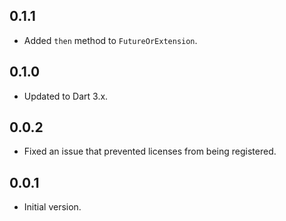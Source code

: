 ## 0.1.1

- Added `then` method to `FutureOrExtension`.

## 0.1.0

- Updated to Dart 3.x.

## 0.0.2

- Fixed an issue that prevented licenses from being registered.

## 0.0.1

- Initial version.
